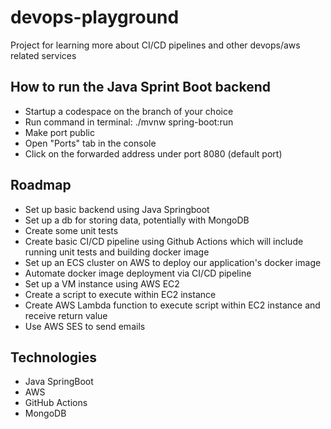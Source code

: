 # devops-playground
Project for learning more about CI/CD pipelines and other devops/aws related services

## How to run the Java Sprint Boot backend
- Startup a codespace on the branch of your choice
- Run command in terminal: ./mvnw spring-boot:run
- Make port public
- Open "Ports" tab in the console
- Click on the forwarded address under port 8080 (default port)

## Roadmap
- Set up basic backend using Java Springboot
- Set up a db for storing data, potentially with MongoDB
- Create some unit tests
- Create basic CI/CD pipeline using Github Actions which will include running unit tests and building docker image
- Set up an ECS cluster on AWS to deploy our application's docker image
- Automate docker image deployment via CI/CD pipeline
- Set up a VM instance using AWS EC2
- Create a script to execute within EC2 instance
- Create AWS Lambda function to execute script within EC2 instance and receive return value
- Use AWS SES to send emails

## Technologies
- Java SpringBoot
- AWS
- GitHub Actions
- MongoDB

